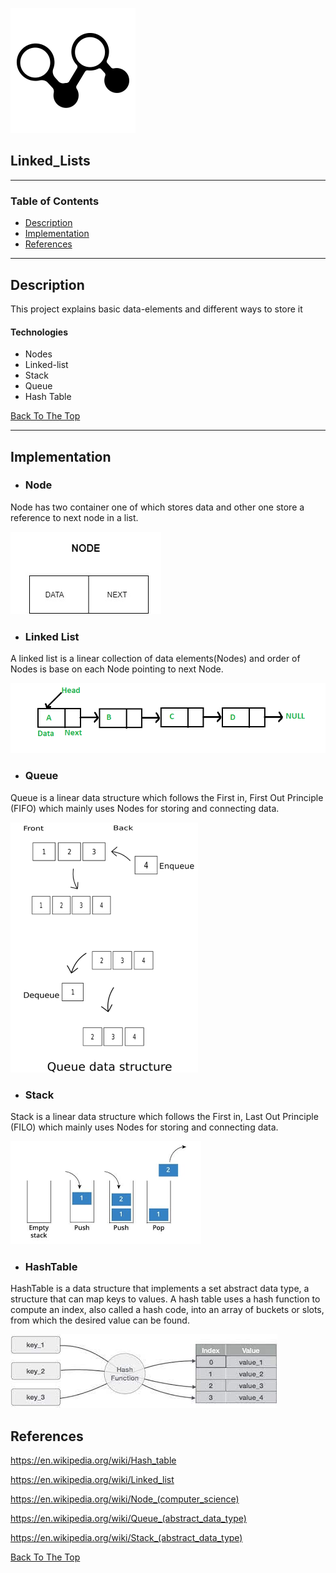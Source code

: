 
![Project Image](linkedlisticon.png)
## Linked_Lists

---

### Table of Contents

- [Description](#description)
- [Implementation](#implementation)
- [References](#references)


---

## Description

This project explains basic data-elements and different ways to store it

#### Technologies

- Nodes
- Linked-list
- Stack
- Queue
- Hash Table

[Back To The Top](#Linked_Lists)

---

## Implementation 
- ### Node
Node has two container one of which stores data and other one store a reference to next node in a list.

![Node](Node.jpg)

- ### Linked List
A linked list is a linear collection of data elements(Nodes) and order of Nodes is base on each Node pointing to next Node. 

![LinkedList](Linkedlist.png)

- ### Queue
Queue is a linear data structure which follows the First in, First Out Principle (FIFO) which mainly uses Nodes for storing and connecting data.

![Queue](queue1.png)

- ### Stack
Stack is a linear data structure which follows the First in, Last Out Principle (FILO) which mainly uses Nodes for storing and connecting data.

![Stack](stack.png)

- ### HashTable
HashTable is a data structure that implements a set abstract data type, a structure that can map keys to values. A hash table uses a hash function to compute an index, also called a hash code, into an array of buckets or slots, from which the desired value can be found.

![HashTable](Hash.jpg)



## References
https://en.wikipedia.org/wiki/Hash_table

https://en.wikipedia.org/wiki/Linked_list

https://en.wikipedia.org/wiki/Node_(computer_science)

https://en.wikipedia.org/wiki/Queue_(abstract_data_type)

https://en.wikipedia.org/wiki/Stack_(abstract_data_type)




[Back To The Top](#Linked_Lists)
